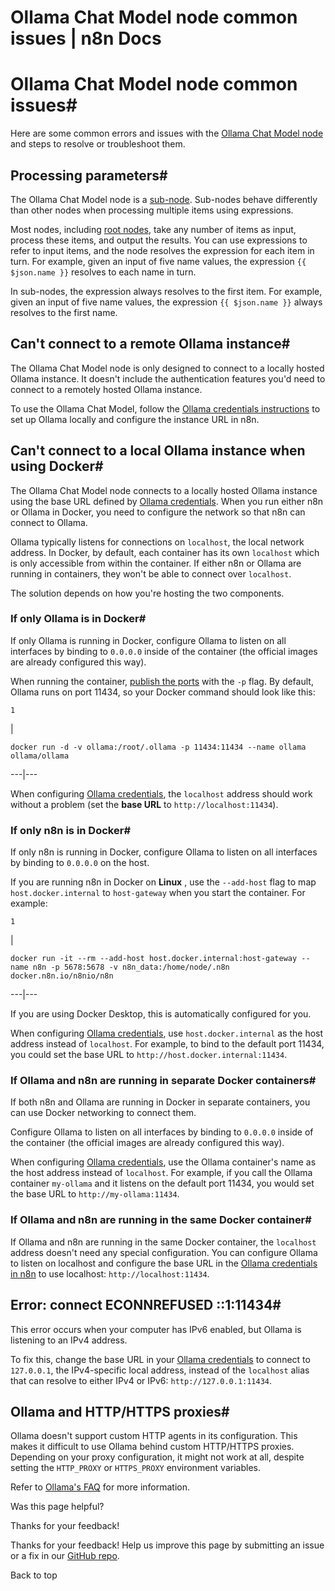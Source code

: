 # Ollama Chat Model node common issues | n8n Docs

[ ](https://github.com/n8n-io/n8n-docs/edit/main/docs/integrations/builtin/cluster-nodes/sub-nodes/n8n-nodes-langchain.lmchatollama/common-issues.md "Edit this page")

# Ollama Chat Model node common issues#

Here are some common errors and issues with the [Ollama Chat Model node](../) and steps to resolve or troubleshoot them.

## Processing parameters#

The Ollama Chat Model node is a [sub-node](../../../../../../glossary/#sub-node-n8n). Sub-nodes behave differently than other nodes when processing multiple items using expressions.

Most nodes, including [root nodes](../../../../../../glossary/#root-node-n8n), take any number of items as input, process these items, and output the results. You can use expressions to refer to input items, and the node resolves the expression for each item in turn. For example, given an input of five name values, the expression `{{ $json.name }}` resolves to each name in turn.

In sub-nodes, the expression always resolves to the first item. For example, given an input of five name values, the expression `{{ $json.name }}` always resolves to the first name.

## Can't connect to a remote Ollama instance#

The Ollama Chat Model node is only designed to connect to a locally hosted Ollama instance. It doesn't include the authentication features you'd need to connect to a remotely hosted Ollama instance.

To use the Ollama Chat Model, follow the [Ollama credentials instructions](../../../../credentials/ollama/) to set up Ollama locally and configure the instance URL in n8n.

## Can't connect to a local Ollama instance when using Docker#

The Ollama Chat Model node connects to a locally hosted Ollama instance using the base URL defined by [Ollama credentials](../../../../credentials/ollama/). When you run either n8n or Ollama in Docker, you need to configure the network so that n8n can connect to Ollama.

Ollama typically listens for connections on `localhost`, the local network address. In Docker, by default, each container has its own `localhost` which is only accessible from within the container. If either n8n or Ollama are running in containers, they won't be able to connect over `localhost`.

The solution depends on how you're hosting the two components.

### If only Ollama is in Docker#

If only Ollama is running in Docker, configure Ollama to listen on all interfaces by binding to `0.0.0.0` inside of the container (the official images are already configured this way).

When running the container, [publish the ports](https://docs.docker.com/get-started/docker-concepts/running-containers/publishing-ports/) with the `-p` flag. By default, Ollama runs on port 11434, so your Docker command should look like this:
    
    
    1

| 
    
    
    docker run -d -v ollama:/root/.ollama -p 11434:11434 --name ollama ollama/ollama
      
  
---|---  
  
When configuring [Ollama credentials](../../../../credentials/ollama/), the `localhost` address should work without a problem (set the **base URL** to `http://localhost:11434`).

### If only n8n is in Docker#

If only n8n is running in Docker, configure Ollama to listen on all interfaces by binding to `0.0.0.0` on the host.

If you are running n8n in Docker on **Linux** , use the `--add-host` flag to map `host.docker.internal` to `host-gateway` when you start the container. For example:
    
    
    1

| 
    
    
    docker run -it --rm --add-host host.docker.internal:host-gateway --name n8n -p 5678:5678 -v n8n_data:/home/node/.n8n docker.n8n.io/n8nio/n8n
      
  
---|---  
  
If you are using Docker Desktop, this is automatically configured for you.

When configuring [Ollama credentials](../../../../credentials/ollama/), use `host.docker.internal` as the host address instead of `localhost`. For example, to bind to the default port 11434, you could set the base URL to `http://host.docker.internal:11434`.

### If Ollama and n8n are running in separate Docker containers#

If both n8n and Ollama are running in Docker in separate containers, you can use Docker networking to connect them.

Configure Ollama to listen on all interfaces by binding to `0.0.0.0` inside of the container (the official images are already configured this way).

When configuring [Ollama credentials](../../../../credentials/ollama/), use the Ollama container's name as the host address instead of `localhost`. For example, if you call the Ollama container `my-ollama` and it listens on the default port 11434, you would set the base URL to `http://my-ollama:11434`.

### If Ollama and n8n are running in the same Docker container#

If Ollama and n8n are running in the same Docker container, the `localhost` address doesn't need any special configuration. You can configure Ollama to listen on localhost and configure the base URL in the [Ollama credentials in n8n](../../../../credentials/ollama/) to use localhost: `http://localhost:11434`.

## Error: connect ECONNREFUSED ::1:11434#

This error occurs when your computer has IPv6 enabled, but Ollama is listening to an IPv4 address.

To fix this, change the base URL in your [Ollama credentials](../../../../credentials/ollama/) to connect to `127.0.0.1`, the IPv4-specific local address, instead of the `localhost` alias that can resolve to either IPv4 or IPv6: `http://127.0.0.1:11434`.

## Ollama and HTTP/HTTPS proxies#

Ollama doesn't support custom HTTP agents in its configuration. This makes it difficult to use Ollama behind custom HTTP/HTTPS proxies. Depending on your proxy configuration, it might not work at all, despite setting the `HTTP_PROXY` or `HTTPS_PROXY` environment variables.

Refer to [Ollama's FAQ](https://github.com/ollama/ollama/blob/main/docs/faq.md#how-do-i-use-ollama-behind-a-proxy) for more information.

Was this page helpful? 

Thanks for your feedback! 

Thanks for your feedback! Help us improve this page by submitting an issue or a fix in our [GitHub repo](https://github.com/n8n-io/n8n-docs). 

Back to top